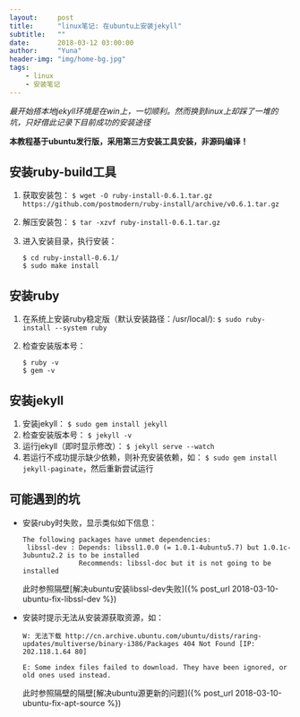 ```yaml
---
layout:     post
title:      "linux笔记: 在ubuntu上安装jekyll"
subtitle:   ""
date:       2018-03-12 03:00:00
author:     "Yuna"
header-img: "img/home-bg.jpg"
tags:
    - linux
    - 安装笔记
---
```


*最开始搭本地jekyll环境是在win上，一切顺利。然而换到linux上却踩了一堆的坑，只好借此记录下目前成功的安装途径*

**本教程基于ubuntu发行版，采用第三方安装工具安装，非源码编译！**


## 安装ruby-build工具

1. 获取安装包： `$ wget -O ruby-install-0.6.1.tar.gz https://github.com/postmodern/ruby-install/archive/v0.6.1.tar.gz`
2. 解压安装包： `$ tar -xzvf ruby-install-0.6.1.tar.gz`
3. 进入安装目录，执行安装： 
	
	```
	$ cd ruby-install-0.6.1/
	$ sudo make install
	```


## 安装ruby

1. 在系统上安装ruby稳定版（默认安装路径：/usr/local/): `$ sudo ruby-install --system ruby`
2. 检查安装版本号：
	
	```
	$ ruby -v
	$ gem -v
	```


## 安装jekyll

1. 安装jekyll： `$ sudo gem install jekyll`
2. 检查安装版本号： `$ jekyll -v`
2. 运行jekyll（即时显示修改）： `$ jekyll serve --watch`
3. 若运行不成功提示缺少依赖，则补充安装依赖，如： `$ sudo gem install jekyll-paginate`，然后重新尝试运行


## 可能遇到的坑
+ 安装ruby时失败，显示类似如下信息：

	```
	The following packages have unmet dependencies:
	 libssl-dev : Depends: libssl1.0.0 (= 1.0.1-4ubuntu5.7) but 1.0.1c-3ubuntu2.2 is to be installed
	              Recommends: libssl-doc but it is not going to be installed
	```

	此时参照隔壁[解决ubuntu安装libssl-dev失败]({% post_url 2018-03-10-ubuntu-fix-libssl-dev %})

+ 安装时提示无法从安装源获取资源，如：

	```
	W: 无法下载 http://cn.archive.ubuntu.com/ubuntu/dists/raring-updates/multiverse/binary-i386/Packages 404 Not Found [IP: 202.118.1.64 80]

	E: Some index files failed to download. They have been ignored, or old ones used instead.
	```

	此时参照隔壁的隔壁[解决ubuntu源更新的问题]({% post_url 2018-03-10-ubuntu-fix-apt-source %})